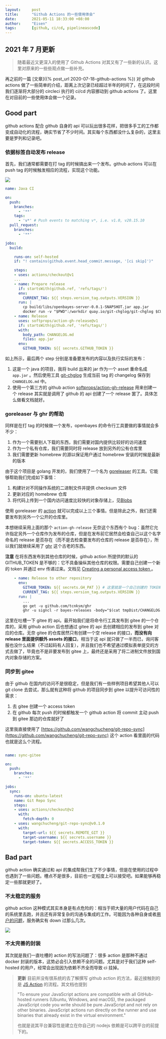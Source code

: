```yaml
---
layout:     post
title:      "Github Actions 的一些使用体会"
date:       2021-05-11 18:33:00 +08:00
author:     "Eisen"
tags:       [github, ci/cd, pipelineascode]
---
```


## 2021 年 7 月更新

> 随着最近又更深入的使用了 Github Actions 对其又有了一些新的认识。这里对原来的一些些观点做一些补充。

再之前的一篇 [文章]({% post_url 2020-07-18-github-actions %}) 对 github actions 做了一些简单的介绍，距离上次记录已经超过半年的时间了，在这段时间我们逐渐将大部分的 circleci 执行的 ci/cd 内容挪动到 github actions 了。这里在对目前的一些使用体会做一个记录。

## Good part

github actions 配合 github 自身的 api 可以玩出很多花样，把很多手工的工作都变成自动化的流程，确实节省了不少时间。其实每个东西都没什么复杂的，这里主要是罗列和记录吧。

### 依据标签自动发布 release

首先，我们通常都需要在打 tag 的时候搞出来一个发布。github actions 可以在 push tag 的时候触发相应的流程，实现这个功能。

![](/img/in-post/github-actions-tips/2021-05-15-12-58-38.png)

```yaml
name: Java CI

on:
  push:
    branches:
      - '**'
    tags:
      - 'v*' # Push events to matching v*, i.e. v1.0, v20.15.10
  pull_request:
    branches:
      - '**'

jobs:
  build:

    runs-on: self-hosted
    if: "! contains(github.event.head_commit.message, '[ci skip]')"

    steps:
    - uses: actions/checkout@v1
    ...
    - name: Prepare release
      if: startsWith(github.ref, 'refs/tags/')
      env:
        CURRENT_TAG: ${{ steps.version_tag.outputs.VERSION }}
      run: |
        cp build/libs/openbayes-server-0.0.1-SNAPSHOT.jar app.jar
        docker run -v "$PWD":/workdir quay.io/git-chglog/git-chglog $CURRENT_TAG > CHANGELOG.md
    - name: Release
      uses: softprops/action-gh-release@v1
      if: startsWith(github.ref, 'refs/tags/')
      with:
        body_path: CHANGELOG.md
        files: app.jar
      env:
        GITHUB_TOKEN: ${{ secrets.GITHUB_TOKEN }}
```

如上所示，最后两个 step 分别是准备要发布的内容以及执行实际的发布：

1. 这是一个 java 的项目，我将 build 出来的 jar 作为一个 asset 重命名成 `app.jar` 。然后使用工具 [git-chglog](https://github.com/git-chglog/git-chglog) 生成当前 tag 的 changelog 保存到 `CHANGELOG.md` 中。
2. 使用一个第三方的 github action [softprops/action-gh-release](https://github.com/softprops/action-gh-release) 用来创建一个 release 其实就是调用了 github 的 api 创建了一个 release 罢了。具体怎么做看文档就好。

### goreleaser 与 ghr 的帮助

同样是在打 tag 的时候做一个发布，openbayes 的命令行工具要做的事情就会多不少：

1. 作为一个需要别人下载的东西，我们需要对国内提供比较好的访问速度
2. 作为一个私有仓库，我们需要同时将 release 放到另外的公有仓库里
3. 我们需要更新 homebrew 的源以保证用户通过 homebrew 安装的时候是最新的版本

由于这个项目是 golang 开发的，我们使用了一个名为 [goreleaser](https://github.com/goreleaser/goreleaser) 的工具。它能够帮助我们完成如下事情：

1. 构建针对不同操作系统的二进制文件并提供 checksum 文件
2. 更新对应的 homebrew 仓库
3. 将代码上传到一个国内访问速度比较快的对象存储上，见[Blobs](https://goreleaser.com/customization/blob/)

使用 goreleaser 的 [action](https://github.com/goreleaser/goreleaser-action) 就可以完成以上三个事情。但是除此之外，我们还需要发布到另外一个公开的仓库里。

本想继续采用上面的那个 `action-gh-release` 无奈这个东西有个 bug：虽然它允许指定另外一个仓库作为发布的仓库，但是在发布前它居然会检查自己以这个名字命名的 release 是否存在（而不是去检查要发布的仓库的 release 是否存在），所以我们就继续采用了 [ghr](https://github.com/tcnksm/ghr) 这个古老的东西。

**注意** 在将东西发布到其他仓库的时候，github action 所提供的默认的 GITHUB_TOKEN 是不够的：它不具备操纵其他仓库的权限。需要自己创建一个新的 token 并通过 env 传递过来。文档见 [Creating a personal access token
](https://docs.github.com/en/github/authenticating-to-github/creating-a-personal-access-token)。

```yaml
    - name: Release to other repository
      env:
        GITHUB_TOKEN: ${{ secrets.GH_PAT }} # 这里就是一个自己创建的 TOKEN 了
        CURRENT_TAG: ${{ steps.version_tag.outputs.VERSION }}
      run: |
        ...
        go get -u github.com/tcnksm/ghr
        ghr -u signcl -r bayes-releases -body="$(cat tmpDist/CHANGELOG.md)" $CURRENT_TAG dist
```

这里在吐槽一下 gitee 的 api。最开始我们是将命令行工具发布到 gitee 的一个仓库的，采用 github action 后也想通过 gitee 的 api 去创建相应的发布到 gitee 对应的仓库。无奈 gitee 的仓库居然只有创建一个空 release 的接口，**而没有向 release 里面提供额外 assets 的接口**，相当于这 api 就只做了一半而已，询问客服也没什么结果（不过起码有人回复），并且我们也不希望通过模拟表单提交的方式去做了，毕竟也不是非要发布到 gitee 上，最终还是采用了将二进制文件放到国内对象存储的方案。

### 同步到 gitee

由于 github 在国内的访问不是很稳定，但是我们有一些样例项目希望其他人可以 git clone 去尝试，那么就有这种将 github 的项目同步到 gitee 以提升可访问性的需求：

1. 去 gitee 创建一个 access token
2. 在 github 每次 push 的时候都触发一个 github action 将 commit 主动 push 到 gitee 那边的仓库就好了

这里我直接使用了 [https://github.com/wangchucheng/git-repo-sync](https://github.com/wangchucheng/git-repo-sync) 这个 action 看里面的代码也就是这么个流程。

```yaml

name: sync-gitee

on:
  push:
    branches:
      - '**'

jobs:
  sync:
    runs-on: ubuntu-latest
    name: Git Repo Sync
    steps:
    - uses: actions/checkout@v2
      with:
        fetch-depth: 0
    - uses: wangchucheng/git-repo-sync@v0.1.0
      with:
        target-url: ${{ secrets.REMOTE_GIT }}
        target-username: ${{ secrets.username }}
        target-token: ${{ secrets.ACCESS_TOKEN }}
```

## Bad part

github action 确实通过和 api 的集成帮我们生了不少事情，但是在使用的过程中也遇到了一些问题。槽点不是很多，目前也一定程度上可以接受吧。如果能够再稳定一些那就更好了。

### 不太稳定的服务

github action 这种模式其实本身是有点危险的：相当于把大量的用户代码在自己的系统里去跑，并且还有非常复杂的沟通与集成的工作。可能因为各种自身或者[用户的问题](https://www.infoq.cn/article/6bipjclk9anzvda4uecm)，服务确实有 down 过那么几次。

![](/img/in-post/github-actions-tips/2021-05-16-11-00-21.png)

### 不太完善的封装

其次就是我们一直吐槽的 action 的写法问题了：很多 action 是那种不通过 docker 封装的版本，这势必会引入依赖不全的问题。尤其是对于我们这种 self-hosted 的用户，经常会出现因为依赖不齐全而导致 ci 挂掉。

> **更新** 目前并没有很系统的去了解撰写 github action 的方法，最近接触到的是 [JS Action](https://docs.github.com/en/actions/creating-actions/about-actions#javascript-actions) 的流程。其文档也提到
> 
>  "To ensure your JavaScript actions are compatible with all GitHub-hosted runners (Ubuntu, Windows, and macOS), the packaged JavaScript code you write should be pure JavaScript and not rely on other binaries. JavaScript actions run directly on the runner and use binaries that already exist in the virtual environment."
> 
> 也就是说其平台兼容性是建立在你自己的 nodejs 依赖是可以跨平台的前提下的。

